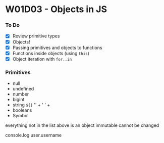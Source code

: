 # W01D03 - Objects in JS

### To Do
- [x] Review primitive types
- [x] Objects!
- [x] Passing primitives and objects to functions
- [x] Functions inside objects (using `this`)
- [x] Object iteration with `for..in`

### Primitives
* null
* undefined
* number
* bigint
* string `${}` '' + ' ' + 
* booleans
* Symbol

everything not in the list above is an object
immutable cannot be changed

console.log
user.username










